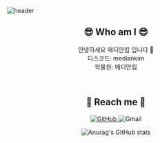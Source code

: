 ![header](https://capsule-render.vercel.app/api?type=waving&color=3eb489&height=200&section=header&text=MedianKim&fontSize=80&animation=twinkling&fontAlign=75&fontColor=2E2E2E)

<div align="center">

## 😎 Who am I 😎
<p>
안녕하세요 메디안킴 입니다 👋<br/>
디스코드: mediankim<br/>
왁물원: 메디안킴<br/>
</p>
<br/>
  
## 💌 Reach me 💌

<p>
<a href = "https://github.com/mediankkim"> <img alt="GitHub" src ="https://img.shields.io/badge/GitHub-181717.svg?&style=for-the-badge&logo=GitHub&logoColor=white"/> </a>
<img alt="Gmail" src="https://img.shields.io/badge/mediankkim@gmail.com-EA4335.svg?&style=for-the-badge&logo=Gmail&logoColor=white"/>

![Anurag's GitHub stats](https://github-readme-stats.vercel.app/api?username=mediankkim&show_icons=true&theme=vue)
</P>
<br/>

